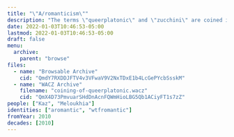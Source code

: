 ```yaml
---
title: "\"A/romanticism\""
description: "The terms \"queerplatonic\" and \"zucchini\" are coined in the comments of a blog post on aromanticism"
date: 2022-01-03T10:46:53-05:00
lastmod: 2022-01-03T10:46:53-05:00
draft: false
menu:
  archive:
    parent: "browse"
files:
  - name: "Browsable Archive"
    cid: "QmdY7RXDDJFTV4v3VFwaV9V2NxTDxE1b4LcGePYcbSsskM"
  - name: "WACZ Archive"
    filename: "coining-of-queerplatonic.wacz"
    cid: "QmX4D73PmvuarSHdDnAcnFQWmHioLBG5Qb1ACiyFT1s7zZ"
people: ["Kaz", "Meloukhia"]
identities: ["aromantic", "wtfromantic"]
fromYear: 2010
decades: [2010]
---
```

